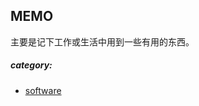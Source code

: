## MEMO

主要是记下工作或生活中用到一些有用的东西。

##### category:  
* [software](https://github.com/magicnote/memo/tree/master/software)